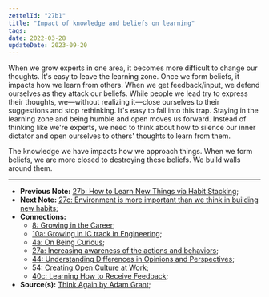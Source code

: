 ```yaml
---
zettelId: "27b1"
title: "Impact of knowledge and beliefs on learning"
tags:
date: 2022-03-28
updateDate: 2023-09-20
---
```


When we grow experts in one area, it becomes more difficult to change our thoughts. It's easy to leave the learning zone. Once we form beliefs, it impacts how we learn from others. When we get feedback/input, we defend ourselves as they attack our beliefs. While people we lead try to express their thoughts, we—without realizing it—close ourselves to their suggestions and stop rethinking. It's easy to fall into this trap. Staying in the learning zone and being humble and open moves us forward. Instead of thinking like we're experts, we need to think about how to silence our inner dictator and open ourselves to others' thoughts to learn from them.

The knowledge we have impacts how we approach things. When we form beliefs, we are more closed to destroying these beliefs. We build walls around them.

---

- **Previous Note:** [27b: How to Learn New Things via Habit Stacking](/notes/27b/);
- **Next Note:** [27c: Environment is more important than we think in building new habits](/notes/27c/);
- **Connections:**
  - [8: Growing in the Career](/notes/8/);
  - [10a: Growing in IC track in Engineering](/notes/10a/);
  - [4a: On Being Curious](/notes/4a/);
  - [27a: Increasing awareness of the actions and behaviors](/notes/27a/);
  - [44: Understanding Differences in Opinions and Perspectives](/notes/44/);
  - [54: Creating Open Culture at Work](/notes/54/);
  - [40c: Learning How to Receive Feedback](/notes/40c/);
- **Source(s):** [Think Again by Adam Grant](/books/think-again-by-adam-grant-book-summary-review-and-notes/);
